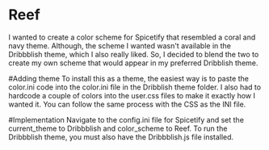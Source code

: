 # Reef
 I wanted to create a color scheme for Spicetify that resembled a coral and navy theme.  Although, the scheme I wanted wasn't available in the Dribbblish theme, which I also really liked.  So, I decided to blend the two to create my own scheme that would appear in my preferred Dribblish theme.
 
 #Adding theme
 To install this as a theme, the easiest way is to paste the color.ini code into the color.ini file in the Dribblish theme folder.  I also had to hardcode a couple of colors into the user.css files to make it exactly how I wanted it.  You can follow the same process with the CSS as the INI file.
 
 #Implementation
 Navigate to the config.ini file for Spicetify and set the current_theme to Dribbblish and color_scheme to Reef.  To run the Dribbblish theme, you must also have the Dribbblish.js file installed.
